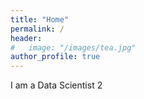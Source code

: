 ```yaml
---
title: "Home"
permalink: /
header:
#   image: "/images/tea.jpg"
author_profile: true
---
```


I am a Data Scientist 2